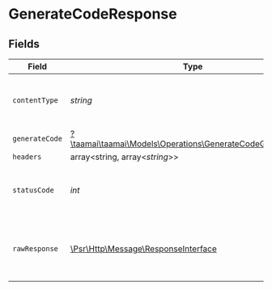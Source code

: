 # GenerateCodeResponse


## Fields

| Field                                                                                                             | Type                                                                                                              | Required                                                                                                          | Description                                                                                                       |
| ----------------------------------------------------------------------------------------------------------------- | ----------------------------------------------------------------------------------------------------------------- | ----------------------------------------------------------------------------------------------------------------- | ----------------------------------------------------------------------------------------------------------------- |
| `contentType`                                                                                                     | *string*                                                                                                          | :heavy_check_mark:                                                                                                | HTTP response content type for this operation                                                                     |
| `generateCode`                                                                                                    | [?\taamai\taamai\Models\Operations\GenerateCodeGenerateCode](../../models/operations/GenerateCodeGenerateCode.md) | :heavy_minus_sign:                                                                                                | OK                                                                                                                |
| `headers`                                                                                                         | array<string, array<*string*>>                                                                                    | :heavy_minus_sign:                                                                                                | N/A                                                                                                               |
| `statusCode`                                                                                                      | *int*                                                                                                             | :heavy_check_mark:                                                                                                | HTTP response status code for this operation                                                                      |
| `rawResponse`                                                                                                     | [\Psr\Http\Message\ResponseInterface](https://www.php-fig.org/psr/psr-7/#33-psrhttpmessageresponseinterface)      | :heavy_minus_sign:                                                                                                | Raw HTTP response; suitable for custom response parsing                                                           |